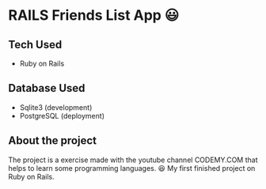 # RAILS Friends List App 	:smiley:

## Tech Used
 * Ruby on Rails 

## Database Used
* Sqlite3 (development)
* PostgreSQL (deployment)

## About the project
The project is a exercise made with the youtube channel CODEMY.COM that helps to learn some programming languages. :laughing: 
My first finished project on Ruby on Rails.
